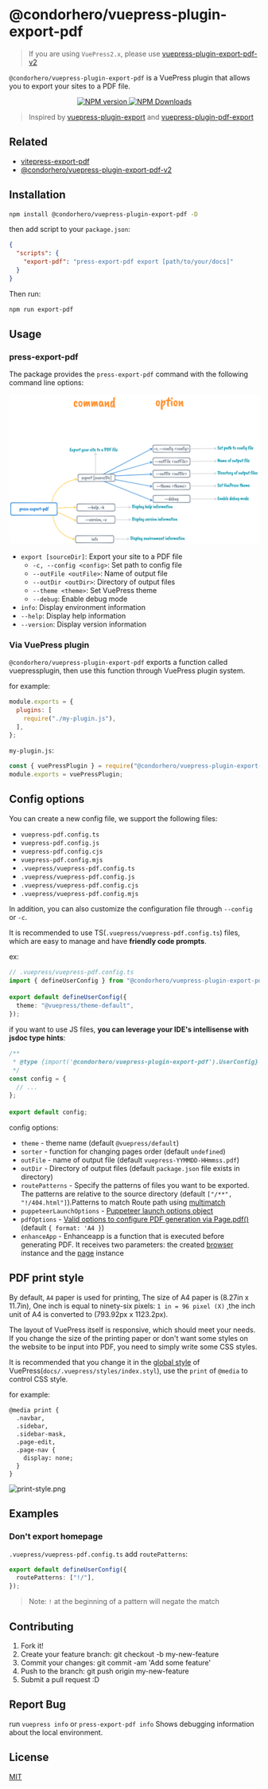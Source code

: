 # @condorhero/vuepress-plugin-export-pdf

> If you are using `VuePress2.x`, please use [vuepress-plugin-export-pdf-v2](https://github.com/condorheroblog/vuepress-plugin/blob/main/packages/vuepress-plugin-export-pdf-v2/README.md)

`@condorhero/vuepress-plugin-export-pdf` is a VuePress plugin that allows you to export your sites to a PDF file.

<p align="center">
    <a href="https://www.npmjs.com/package/@condorhero/vuepress-plugin-export-pdf" target="__blank">
        <img src="https://img.shields.io/npm/v/@condorhero/vuepress-plugin-export-pdf.svg?color=a1b858" alt="NPM version">
    </a>
    <a href="https://www.npmjs.com/package/@condorhero/vuepress-plugin-export-pdf" target="__blank">
        <img alt="NPM Downloads" src="https://img.shields.io/npm/dm/@condorhero/vuepress-plugin-export-pdf.svg?color=50a36f">
    </a>
    <br />
</p>

> Inspired by [vuepress-plugin-export](https://github.com/ulivz/vuepress-plugin-export) and [vuepress-plugin-pdf-export](https://github.com/SnowdogApps/vuepress-plugin-pdf-export)

## Related

- [vitepress-export-pdf](https://github.com/condorheroblog/vitepress-export-pdf)
- [@condorhero/vuepress-plugin-export-pdf-v2](https://github.com/condorheroblog/vuepress-plugin/blob/main/packages/vuepress-plugin-export-pdf-v2/README.md)

## Installation

```sh
npm install @condorhero/vuepress-plugin-export-pdf -D
```
then add script to your `package.json`:

```json
{
  "scripts": {
    "export-pdf": "press-export-pdf export [path/to/your/docs]"
  }
}
```

Then run:

```sh
npm run export-pdf
```
## Usage

### press-export-pdf

The package provides the `press-export-pdf` command with the following command line options:

![vuepress-plugin-export-pdf.png](./assets/vuepress-plugin-export-pdf.png)

- `export [sourceDir]`: Export your site to a PDF file
  - `-c, --config <config>`: Set path to config file
  - `--outFile <outFile>`: Name of output file
  - `--outDir <outDir>`: Directory of output files
  - `--theme <theme>`: Set VuePress theme
  - `--debug`: Enable debug mode
- `info`: Display environment information
- `--help`: Display help information
- `--version`: Display version information

### Via VuePress plugin

`@condorhero/vuepress-plugin-export-pdf` exports a function called vuepressplugin, then use this function through VuePress plugin system.

for example:

```js
module.exports = {
  plugins: [
    require("./my-plugin.js"),
  ],
};
```

`my-plugin.js`:

```js
const { vuePressPlugin } = require("@condorhero/vuepress-plugin-export-pdf");
module.exports = vuePressPlugin;
```

## Config options

You can create a new config file, we support the following files:

- `vuepress-pdf.config.ts`
- `vuepress-pdf.config.js`
- `vuepress-pdf.config.cjs`
- `vuepress-pdf.config.mjs`
- `.vuepress/vuepress-pdf.config.ts`
- `.vuepress/vuepress-pdf.config.js`
- `.vuepress/vuepress-pdf.config.cjs`
- `.vuepress/vuepress-pdf.config.mjs`

In addition, you can also customize the configuration file through `--config` or `-c`.

It is recommended to use TS(`.vuepress/vuepress-pdf.config.ts`) files, which are easy to manage and have **friendly code prompts**.

ex:

```ts
// .vuepress/vuepress-pdf.config.ts
import { defineUserConfig } from "@condorhero/vuepress-plugin-export-pdf";

export default defineUserConfig({
  theme: "@vuepress/theme-default",
});
```
if you want to use JS files, **you can leverage your IDE's intellisense with jsdoc type hints**:

```js
/**
 * @type {import('@condorhero/vuepress-plugin-export-pdf').UserConfig}
 */
const config = {
  // ...
};

export default config;
```

config options:

- `theme` - theme name (default `@vuepress/default`)
- `sorter` - function for changing pages order (default `undefined`)
- `outFile` - name of output file (default `vuepress-YYMMDD-HHmmss.pdf`)
- `outDir` - Directory of output files (default `package.json` file exists in directory)
- `routePatterns` - Specify the patterns of files you want to be exported. The patterns are relative to the source directory (default `["/**", "!/404.html"]`).Patterns to match Route path using [multimatch](https://github.com/sindresorhus/multimatch)
- `puppeteerLaunchOptions` - [Puppeteer launch options object](https://github.com/puppeteer/puppeteer/blob/main/docs/api/puppeteer.puppeteerlaunchoptions.md)
- `pdfOptions` - [Valid options to configure PDF generation via Page.pdf()](https://github.com/puppeteer/puppeteer/blob/main/docs/api/puppeteer.pdfoptions.md) (default `{ format: 'A4 }`)
- `enhanceApp` - Enhanceapp is a function that is executed before generating PDF. It receives two parameters: the created [browser](https://github.com/puppeteer/puppeteer/blob/main/docs/api/puppeteer.browser.md) instance and the [page](https://github.com/puppeteer/puppeteer/blob/main/docs/api/puppeteer.page.md) instance

## PDF print style

By default, `A4` paper is used for printing, The size of A4 paper is (8.27in x 11.7in), One inch is equal to ninety-six pixels: `1 in = 96 pixel (X)` ,the inch unit of A4 is converted to (793.92px x 1123.2px).

The layout of VuePress itself is responsive, which should meet your needs. If you change the size of the printing paper or don't want some styles on the website to be input into PDF, you need to simply write some CSS styles.

It is recommended that you change it in the [global style](https://vuepress.vuejs.org/guide/directory-structure.html#default-page-routing) of VuePress(`docs/.vuepress/styles/index.styl`), use the `print` of `@media` to control CSS style.

for example:

```styl
@media print {
  .navbar,
  .sidebar,
  .sidebar-mask,
  .page-edit,
  .page-nav {
    display: none;
  }
}
```

![print-style.png](./assets/print-style.png)

## Examples

### Don't export homepage

`.vuepress/vuepress-pdf.config.ts` add `routePatterns`:

```ts
export default defineUserConfig({
  routePatterns: ["!/"],
});
```

> Note: `!` at the beginning of a pattern will negate the match

## Contributing

1. Fork it!
2. Create your feature branch: git checkout -b my-new-feature
3. Commit your changes: git commit -am 'Add some feature'
4. Push to the branch: git push origin my-new-feature
5. Submit a pull request :D

## Report Bug

run `vuepress info` or `press-export-pdf info` Shows debugging information about the local environment.

## License

[MIT](https://github.com/condorheroblog/vuepress-plugin/blob/main/LICENSE)
